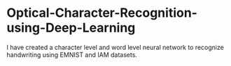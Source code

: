 # Optical-Character-Recognition-using-Deep-Learning
I have created a character level and word level neural network to recognize handwriting using EMNIST and IAM datasets.
